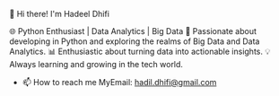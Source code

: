 👋 Hi there! I'm Hadeel Dhifi

🌐 Python Enthusiast | Data Analytics | Big Data
🔭 Passionate about developing in Python and exploring the realms of Big Data and Data Analytics.
📊 Enthusiastic about turning data into actionable insights.
💡 Always learning and growing in the tech world.

- 📫 How to reach me  MyEmail: hadil.dhifi@gmail.com 

<!---
HadilDhifi/HadilDhifi is a ✨ special ✨ repository because its `README.md` (this file) appears on your GitHub profile.
You can click the Preview link to take a look at your changes.
--->
